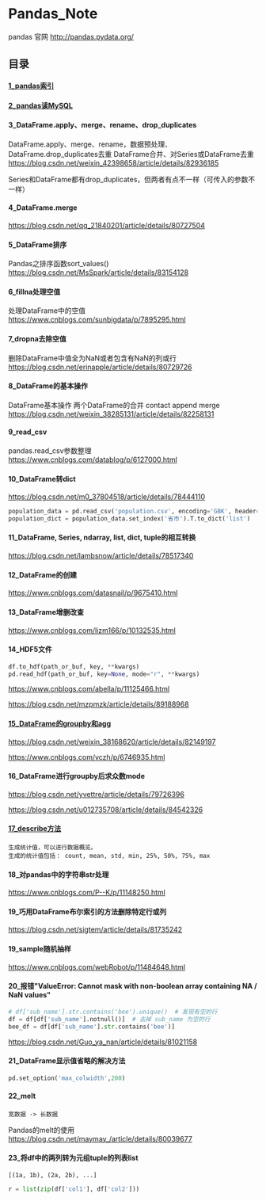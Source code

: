 # Pandas_Note

pandas 官网  http://pandas.pydata.org/

## 目录

#### [1_pandas索引](https://github.com/MrCat9/Pandas_Note/blob/master/pandas_loc.py)

#### [2_pandas读MySQL](https://github.com/MrCat9/Pandas_Note/blob/master/pandas_use_mysql.py)

#### 3_DataFrame.apply、merge、rename、drop_duplicates

DataFrame.apply、merge、rename，数据预处理、DataFrame.drop_duplicates去重    DataFrame合并、对Series或DataFrame去重  https://blog.csdn.net/weixin_42398658/article/details/82936185

Series和DataFrame都有drop_duplicates，但两者有点不一样（可传入的参数不一样）

#### 4_DataFrame.merge

https://blog.csdn.net/qq_21840201/article/details/80727504

#### 5_DataFrame排序

Pandas之排序函数sort_values()  https://blog.csdn.net/MsSpark/article/details/83154128

#### 6_fillna处理空值

处理DataFrame中的空值  https://www.cnblogs.com/sunbigdata/p/7895295.html

#### 7_dropna去除空值

删除DataFrame中值全为NaN或者包含有NaN的列或行  https://blog.csdn.net/erinapple/article/details/80729726

#### 8_DataFrame的基本操作

DataFrame基本操作  两个DataFrame的合并  contact  append  merge  https://blog.csdn.net/weixin_38285131/article/details/82258131

#### 9_read_csv

pandas.read_csv参数整理  https://www.cnblogs.com/datablog/p/6127000.html

#### 10_DataFrame转dict

https://blog.csdn.net/m0_37804518/article/details/78444110

```python
population_data = pd.read_csv('population.csv', encoding='GBK', header=None, names=['省市', '人口数'])  # DataFrame
population_dict = population_data.set_index('省市').T.to_dict('list')  # dict  # set_index() 设置索引
```

#### 11_DataFrame, Series, ndarray, list, dict, tuple的相互转换

https://blog.csdn.net/lambsnow/article/details/78517340


#### 12_DataFrame的创建

https://www.cnblogs.com/datasnail/p/9675410.html

#### 13_DataFrame增删改查

https://www.cnblogs.com/lizm166/p/10132535.html

#### 14_HDF5文件

```python
df.to_hdf(path_or_buf, key, **kwargs)
pd.read_hdf(path_or_buf, key=None, mode="r", **kwargs)
```

https://www.cnblogs.com/abella/p/11125466.html

https://blog.csdn.net/mzpmzk/article/details/89188968

#### [15_DataFrame的groupby和agg](https://github.com/MrCat9/Pandas_Note/blob/master/df_groupby_agg.py)

https://blog.csdn.net/weixin_38168620/article/details/82149197

https://www.cnblogs.com/vczh/p/6746935.html

#### 16_DataFrame进行groupby后求众数mode

https://blog.csdn.net/yvettre/article/details/79726396

https://blog.csdn.net/u012735708/article/details/84542326

#### [17_describe方法](https://github.com/MrCat9/Pandas_Note/blob/master/pandas_describe.py)

```
生成统计值，可以进行数据概览。
生成的统计值包括： count, mean, std, min, 25%, 50%, 75%, max
```

#### 18_对pandas中的字符串str处理

https://www.cnblogs.com/P--K/p/11148250.html

#### 19_巧用DataFrame布尔索引的方法删除特定行或列

https://blog.csdn.net/sigtem/article/details/81735242

#### 19_sample随机抽样

https://www.cnblogs.com/webRobot/p/11484648.html

#### 20_报错"ValueError: Cannot mask with non-boolean array containing NA / NaN values"

```python
# df['sub_name'].str.contains('bee').unique()  # 发现有空的行
df = df[df['sub_name'].notnull()]  # 去掉 sub_name 为空的行
bee_df = df[df['sub_name'].str.contains('bee')]
```

https://blog.csdn.net/Guo_ya_nan/article/details/81021158

#### 21_DataFrame显示值省略的解决方法

```python
pd.set_option('max_colwidth',200)
```

#### 22_melt

```
宽数据 -> 长数据
```

Pandas的melt的使用 https://blog.csdn.net/maymay_/article/details/80039677

#### 23_将df中的两列转为元组tuple的列表list

`[(1a, 1b), (2a, 2b), ...]`

```python
r = list(zip(df['col1'], df['col2']))
```














